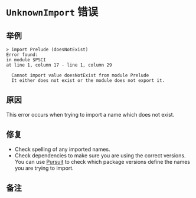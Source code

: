 # `UnknownImport` 错误

## 举例

```
> import Prelude (doesNotExist)
Error found:
in module $PSCI
at line 1, column 17 - line 1, column 29

  Cannot import value doesNotExist from module Prelude
  It either does not exist or the module does not export it.
```

## 原因

This error occurs when trying to import a name which does not exist.

## 修复

- Check spelling of any imported names.
- Check dependencies to make sure you are using the correct versions. You can use [Pursuit](https://pursuit.purescript.org/) to check which package versions define the names you are trying to import.

## 备注
